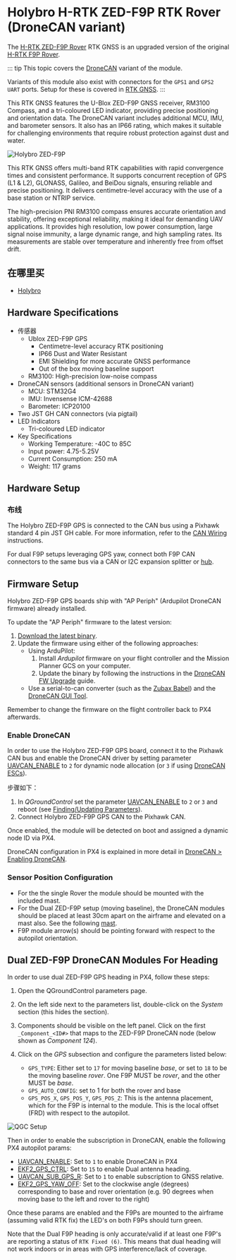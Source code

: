 # Holybro H-RTK ZED-F9P RTK Rover (DroneCAN variant)

The [H-RTK ZED-F9P Rover](https://holybro.com/collections/h-rtk-gps/products/h-rtk-zed-f9p-rover) RTK GNSS is an upgraded version of the original [H-RTK F9P Rover](../gps_compass/rtk_gps_holybro_h-rtk-f9p.md).

::: tip
This topic covers the [DroneCAN](../dronecan/#enabling-dronecan) variant of the module.

Variants of this module also exist with connectors for the `GPS1` and `GPS2 UART` ports.
Setup for these is covered in [RTK GNSS](../gps_compass/rtk_gps.md#positioning-setup-configuration).
:::

This RTK GNSS features the U-Blox ZED-F9P GNSS receiver, RM3100 Compass, and a tri-coloured LED indicator, providing precise positioning and orientation data.
The DroneCAN variant includes additional MCU, IMU, and barometer sensors.
It also has an IP66 rating, which makes it suitable for challenging environments that require robust protection against dust and water.

![Holybro ZED-F9P](../../assets/hardware/gps/holybro_h_rtk_zed_f9p_rover/holybro_f9p_gps.png)

This RTK GNSS offers multi-band RTK capabilities with rapid convergence times and consistent performance.
It supports concurrent reception of GPS (L1 & L2), GLONASS, Galileo, and BeiDou signals, ensuring reliable and precise positioning.
It delivers centimetre-level accuracy with the use of a base station or NTRIP service.

The high-precision PNI RM3100 compass ensures accurate orientation and stability, offering exceptional reliability, making it ideal for demanding UAV applications. It provides high resolution, low power consumption, large signal noise immunity, a large dynamic range, and high sampling rates. Its measurements are stable over temperature and inherently free from offset drift.

## 在哪里买

- [Holybro](https://holybro.com/collections/h-rtk-gps/products/h-rtk-zed-f9p-rover)

## Hardware Specifications

- 传感器
  - Ublox ZED-F9P GPS
    - Centimetre-level accuracy RTK positioning
    - IP66 Dust and Water Resistant
    - EMI Shielding for more accurate GNSS performance
    - Out of the box moving baseline support
  - RM3100: High-precision low-noise compass
- DroneCAN sensors (additional sensors in DroneCAN variant)
  - MCU: STM32G4
  - IMU: Invensense ICM-42688
  - Barometer: ICP20100
- Two JST GH CAN connectors (via pigtail)
- LED Indicators
  - Tri-coloured LED indicator
- Key Specifications
  - Working Temperature: -40C to 85C
  - Input power: 4.75-5.25V
  - Current Consumption: 250 mA
  - Weight: 117 grams

## Hardware Setup

### 布线

The Holybro ZED-F9P GPS is connected to the CAN bus using a Pixhawk standard 4 pin JST GH cable.
For more information, refer to the [CAN Wiring](../can/index.md#wiring) instructions.

For dual F9P setups leveraging GPS yaw, connect both F9P CAN connectors to the same bus via a CAN or I2C expansion splitter or [hub](https://holybro.com/products/can-hub?_pos=1&_sid=eeb6b74b2&_ss=r).

## Firmware Setup

Holybro ZED-F9P GPS boards ship with "AP Periph" (Ardupilot DroneCAN firmware) already installed.

To update the "AP Periph" firmware to the latest version:

1. [Download the latest binary](https://firmware.ardupilot.org/AP_Periph/latest/HolybroG4_GPS/).
2. Update the firmware using either of the following approaches:
   - Using ArduPilot:
     1. Install _Ardupilot_ firmware on your flight controller and the Mission Planner GCS on your computer.
     2. Update the binary by following the instructions in the [DroneCAN FW Upgrade](https://docs.holybro.com/gps-and-rtk-system/zed-f9p-h-rtk-series/dronecan-fw-upgrade) guide.
   - Use a serial-to-can converter (such as the [Zubax Babel](https://github.com/Zubax/canface_cf1?tab=readme-ov-file)) and the [DroneCAN GUI Tool](https://dronecan.github.io/Implementations/Libuavcan/Tutorials/11._Firmware_update/).

Remember to change the firmware on the flight controller back to PX4 afterwards.

### Enable DroneCAN

In order to use the Holybro ZED-F9P GPS board, connect it to the Pixhawk CAN bus and enable the DroneCAN driver by setting parameter [UAVCAN_ENABLE](../advanced_config/parameter_reference.md#UAVCAN_ENABLE) to `2` for dynamic node allocation (or `3` if using [DroneCAN ESCs](../dronecan/escs.md)).

步骤如下：

1. In _QGroundControl_ set the parameter [UAVCAN_ENABLE](../advanced_config/parameter_reference.md#UAVCAN_ENABLE) to `2` or `3` and reboot (see [Finding/Updating Parameters](../advanced_config/parameters.md)).
2. Connect Holybro ZED-F9P GPS CAN to the Pixhawk CAN.

Once enabled, the module will be detected on boot and assigned a dynamic node ID via PX4.

DroneCAN configuration in PX4 is explained in more detail in [DroneCAN > Enabling DroneCAN](../dronecan/index.md#enabling-dronecan).

### Sensor Position Configuration

- For the the single Rover the module should be mounted with the included mast.
- For the Dual ZED-F9P setup (moving baseline), the DroneCAN modules should be placed at least 30cm apart on the airframe and elevated on a mast also.
  See the following [mast](https://holybro.com/products/30-antenna-mount?_pos=20&_sid=67b49d76b&_ss=r).
- F9P module arrow(s) should be pointing forward with respect to the autopilot orientation.

## Dual ZED-F9P DroneCAN Modules For Heading

In order to use dual ZED-F9P GPS heading in PX4, follow these steps:

1. Open the QGroundControl parameters page.
2. On the left side next to the parameters list, double-click on the _System_ section (this hides the section).
3. Components should be visible on the left panel.
   Click on the first `_Component_<ID#>` that maps to the ZED-F9P DroneCAN node (below shown as _Component 124_).
4. Click on the _GPS_ subsection and configure the parameters listed below:

   - `GPS_TYPE`: Either set to `17` for moving baseline _base_, or set to `18` to be the moving baseline _rover_.
     One F9P MUST be _rover_, and the other MUST be _base_.
   - `GPS_AUTO_CONFIG`: set to 1 for both the rover and base
   - `GPS_POS_X`, `GPS_POS_Y`, `GPS_POS_Z`: This is the antenna placement, which for the F9P is internal to the module.
     This is the local offset (FRD) with respect to the autopilot.

![QGC Setup](../../assets/hardware/gps/holybro_h_rtk_zed_f9p_rover/holybro_f9p_gps_qgc_setup.png)

Then in order to enable the subscription in DroneCAN, enable the following PX4 autopilot params:

- [UAVCAN_ENABLE](../advanced_config/parameter_reference.md#UAVCAN_ENABLE): Set to `1` to enable DroneCAN in PX4
- [EKF2_GPS_CTRL](../advanced_config/parameter_reference.md#EKF2_GPS_CTRL): Set to `15` to enable Dual antenna heading.
- [UAVCAN_SUB_GPS_R](../advanced_config/parameter_reference.md#UAVCAN_SUB_GPS_R): Set to `1` to enable subscription to GNSS relative.
- [EKF2_GPS_YAW_OFF](../advanced_config/parameter_reference.md#GPS_YAW_OFFSET): Set to the clockwise angle (degrees) corresponding to base and rover orientation (e.g. 90 degrees when moving base to the left and rover to the right)

Once these params are enabled and the F9Ps are mounted to the airframe (assuming valid RTK fix) the LED's on both F9Ps should turn green.

Note that the Dual F9P heading is only accurate/valid if at least one F9P's are reporting a status of `RTK Fixed (6)`.
This means that dual heading will not work indoors or in areas with GPS interference/lack of coverage.
